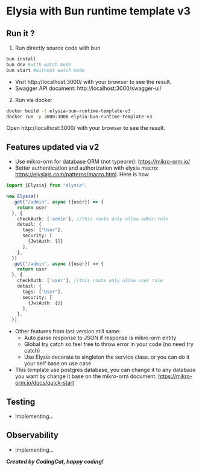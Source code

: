 # Elysia with Bun runtime template v3

## Run it ?

1. Run directly source code with bun

```bash
bun install
bun dev #with watch mode
bun start #without watch mode
```

- Visit http://localhost:3000/ with your browser to see the result.
- Swagger API document: http://localhost:3000/swagger-ui/

2. Run via docker

```bash
docker build -t elysia-bun-runtime-template-v3 .
docker run -p 3000:3000 elysia-bun-runtime-template-v3
```

Open http://localhost:3000/ with your browser to see the result.

## Features updated via v2

- Use mikro-orm for database ORM (not typeorm): https://mikro-orm.io/
- Better authentication and authorization with elysia macro: https://elysiajs.com/patterns/macro.html. Here is how

```typescript
import {Elysia} from "elysia";

new Elysia()
  .get("/admin", async ({user}) => {
    return user
  }, {
    checkAuth: ['admin'], //this route only allow admin role
    detail: {
      tags: ["User"],
      security: [
        {JwtAuth: []}
      ],
    },
  })
  .get("/admin", async ({user}) => {
    return user
  }, {
    checkAuth: ['user'], //this route only allow user role
    detail: {
      tags: ["User"],
      security: [
        {JwtAuth: []}
      ],
    },
  })
```

- Other features from last version still same:
    - Auto parse response to JSON if response is mikro-orm entity
    - Global try catch so feel free to throw error in your code (no need try catch)
    - Use Elysia decorate to singleton the service class. or you can do it your self base on use case
- This template use postgres database, you can change it to any database you want by change it base on the mikro-orm
  document: https://mikro-orm.io/docs/quick-start

## Testing

- Implementing...

## Observability

- Implementing...

***Created by CodingCat, happy coding!***